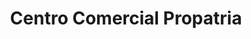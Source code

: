 ---
title: "Centro Comercial Propatria"
url: /caracas/centro-comercial-propatria/
shop: centro comercial
---